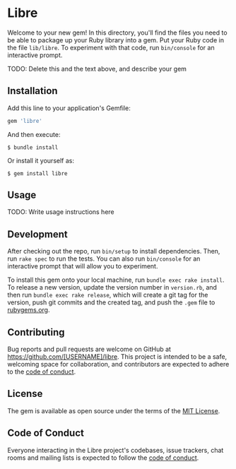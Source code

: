 # Libre

Welcome to your new gem! In this directory, you'll find the files you need to be able to package up your Ruby library into a gem. Put your Ruby code in the file `lib/libre`. To experiment with that code, run `bin/console` for an interactive prompt.

TODO: Delete this and the text above, and describe your gem

## Installation

Add this line to your application's Gemfile:

```ruby
gem 'libre'
```

And then execute:

    $ bundle install

Or install it yourself as:

    $ gem install libre

## Usage

TODO: Write usage instructions here

## Development

After checking out the repo, run `bin/setup` to install dependencies. Then, run `rake spec` to run the tests. You can also run `bin/console` for an interactive prompt that will allow you to experiment.

To install this gem onto your local machine, run `bundle exec rake install`. To release a new version, update the version number in `version.rb`, and then run `bundle exec rake release`, which will create a git tag for the version, push git commits and the created tag, and push the `.gem` file to [rubygems.org](https://rubygems.org).

## Contributing

Bug reports and pull requests are welcome on GitHub at https://github.com/[USERNAME]/libre. This project is intended to be a safe, welcoming space for collaboration, and contributors are expected to adhere to the [code of conduct](https://github.com/[USERNAME]/libre/blob/master/CODE_OF_CONDUCT.md).

## License

The gem is available as open source under the terms of the [MIT License](https://opensource.org/licenses/MIT).

## Code of Conduct

Everyone interacting in the Libre project's codebases, issue trackers, chat rooms and mailing lists is expected to follow the [code of conduct](https://github.com/[USERNAME]/libre/blob/master/CODE_OF_CONDUCT.md).
